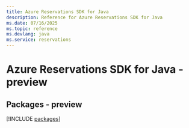 ```yaml
---
title: Azure Reservations SDK for Java
description: Reference for Azure Reservations SDK for Java
ms.date: 07/16/2025
ms.topic: reference
ms.devlang: java
ms.service: reservations
---
```

# Azure Reservations SDK for Java - preview
## Packages - preview
[!INCLUDE [packages](reservations-index.md)]